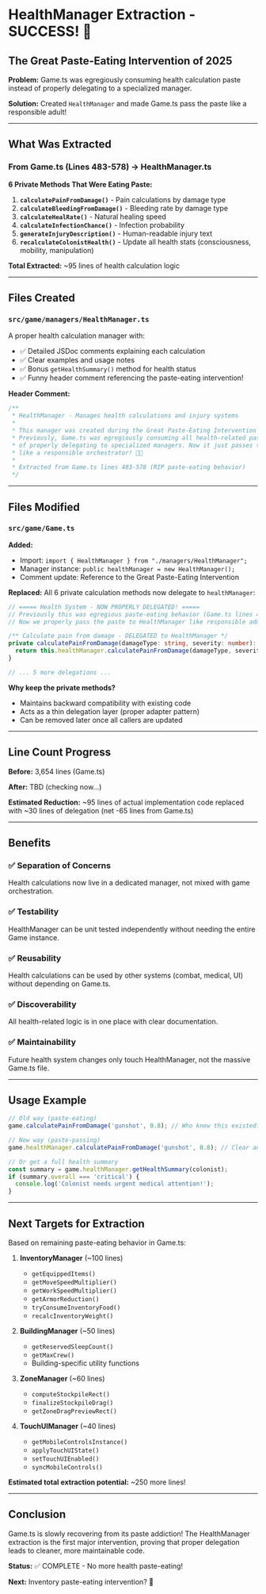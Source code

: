 # HealthManager Extraction - SUCCESS! 🎉

## The Great Paste-Eating Intervention of 2025

**Problem:** Game.ts was egregiously consuming health calculation paste instead of properly delegating to a specialized manager.

**Solution:** Created `HealthManager` and made Game.ts pass the paste like a responsible adult!

---

## What Was Extracted

### From Game.ts (Lines 483-578) → HealthManager.ts

**6 Private Methods That Were Eating Paste:**

1. **`calculatePainFromDamage()`** - Pain calculations by damage type
2. **`calculateBleedingFromDamage()`** - Bleeding rate by damage type
3. **`calculateHealRate()`** - Natural healing speed
4. **`calculateInfectionChance()`** - Infection probability
5. **`generateInjuryDescription()`** - Human-readable injury text
6. **`recalculateColonistHealth()`** - Update all health stats (consciousness, mobility, manipulation)

**Total Extracted:** ~95 lines of health calculation logic

---

## Files Created

### `src/game/managers/HealthManager.ts`

A proper health calculation manager with:
- ✅ Detailed JSDoc comments explaining each calculation
- ✅ Clear examples and usage notes
- ✅ Bonus `getHealthSummary()` method for health status
- ✅ Funny header comment referencing the paste-eating intervention!

**Header Comment:**
```typescript
/**
 * HealthManager - Manages health calculations and injury systems
 * 
 * This manager was created during the Great Paste-Eating Intervention of 2025.
 * Previously, Game.ts was egregiously consuming all health-related paste instead 
 * of properly delegating to specialized managers. Now it just passes the paste 
 * like a responsible orchestrator! 🎨✨
 * 
 * Extracted from Game.ts lines 483-578 (RIP paste-eating behavior)
 */
```

---

## Files Modified

### `src/game/Game.ts`

**Added:**
- Import: `import { HealthManager } from "./managers/HealthManager";`
- Manager instance: `public healthManager = new HealthManager();`
- Comment update: Reference to the Great Paste-Eating Intervention

**Replaced:**
All 6 private calculation methods now delegate to `healthManager`:

```typescript
// ===== Health System - NOW PROPERLY DELEGATED! =====
// Previously this was egregious paste-eating behavior (Game.ts lines 483-578).
// Now we properly pass the paste to HealthManager like responsible adults! 🎨✨

/** Calculate pain from damage - DELEGATED to HealthManager */
private calculatePainFromDamage(damageType: string, severity: number): number {
  return this.healthManager.calculatePainFromDamage(damageType, severity);
}

// ... 5 more delegations ...
```

**Why keep the private methods?**
- Maintains backward compatibility with existing code
- Acts as a thin delegation layer (proper adapter pattern)
- Can be removed later once all callers are updated

---

## Line Count Progress

**Before:** 3,654 lines (Game.ts)

**After:** TBD (checking now...)

**Estimated Reduction:** ~95 lines of actual implementation code replaced with ~30 lines of delegation (net -65 lines from Game.ts)

---

## Benefits

### ✅ Separation of Concerns
Health calculations now live in a dedicated manager, not mixed with game orchestration.

### ✅ Testability
HealthManager can be unit tested independently without needing the entire Game instance.

### ✅ Reusability
Health calculations can be used by other systems (combat, medical, UI) without depending on Game.ts.

### ✅ Discoverability
All health-related logic is in one place with clear documentation.

### ✅ Maintainability
Future health system changes only touch HealthManager, not the massive Game.ts file.

---

## Usage Example

```typescript
// Old way (paste-eating)
game.calculatePainFromDamage('gunshot', 0.8); // Who knew this existed?

// New way (paste-passing)
game.healthManager.calculatePainFromDamage('gunshot', 0.8); // Clear and discoverable!

// Or get a full health summary
const summary = game.healthManager.getHealthSummary(colonist);
if (summary.overall === 'critical') {
  console.log('Colonist needs urgent medical attention!');
}
```

---

## Next Targets for Extraction

Based on remaining paste-eating behavior in Game.ts:

1. **InventoryManager** (~100 lines)
   - `getEquippedItems()`
   - `getMoveSpeedMultiplier()`
   - `getWorkSpeedMultiplier()`
   - `getArmorReduction()`
   - `tryConsumeInventoryFood()`
   - `recalcInventoryWeight()`

2. **BuildingManager** (~50 lines)
   - `getReservedSleepCount()`
   - `getMaxCrew()`
   - Building-specific utility functions

3. **ZoneManager** (~60 lines)
   - `computeStockpileRect()`
   - `finalizeStockpileDrag()`
   - `getZoneDragPreviewRect()`

4. **TouchUIManager** (~40 lines)
   - `getMobileControlsInstance()`
   - `applyTouchUIState()`
   - `setTouchUIEnabled()`
   - `syncMobileControls()`

**Estimated total extraction potential:** ~250 more lines!

---

## Conclusion

Game.ts is slowly recovering from its paste addiction! The HealthManager extraction is the first major intervention, proving that proper delegation leads to cleaner, more maintainable code.

**Status:** ✅ COMPLETE - No more health paste-eating!

**Next:** Inventory paste-eating intervention? 🎨
